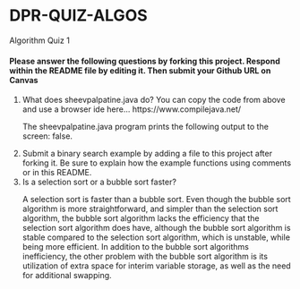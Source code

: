 # DPR-QUIZ-ALGOS
Algorithm Quiz 1
 
<h4>Please answer the following questions by forking this project. Respond within the README file by editing it. Then submit your Github URL on Canvas</h4>
<ol>
 <li>What does sheevpalpatine.java do? You can copy the code from above and use a browser ide here... https://www.compilejava.net/</li>
 <p>The sheevpalpatine.java program prints the following output to the screen: false.</p>
  <li>Submit a binary search example by adding a file to this project after forking it. Be sure to explain how the example functions using comments or in this README.</li>
  <li>Is a selection sort or a bubble sort faster?</li>
 <p>A selection sort is faster than a bubble sort. Even though the bubble sort algorithm is more straightforward, and simpler than the selection sort algorithm, the bubble sort algorithm lacks the efficiency that the selection sort algorithm does have, although the bubble sort algorithm is stable compared to the selection sort algorithm, which is unstable, while being more efficient. In addition to the bubble sort algorithms inefficiency, the other problem with the bubble sort algorithm is its utilization of extra space for interim variable storage, as well as the need for additional swapping.</p>
 </ol>
